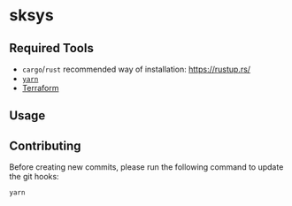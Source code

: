# sksys

<!--
TODO:
- Project Name
- Project Description
-->

## Required Tools

-   `cargo`/`rust` recommended way of installation: https://rustup.rs/
-   [`yarn`](https://yarnpkg.com/)
-   [Terraform](https://www.terraform.io/)

## Usage

<!--
TODO:
- How to build and deploy our project?
-->

## Contributing

Before creating new commits, please run the following command to update the git hooks:

```sh
yarn
```
